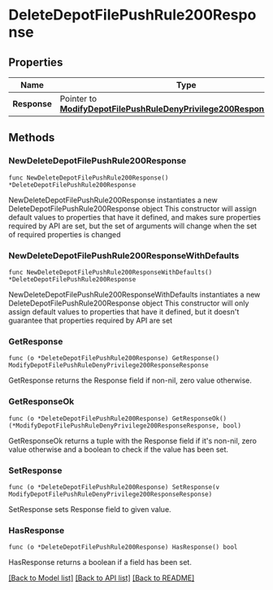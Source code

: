 # DeleteDepotFilePushRule200Response

## Properties

Name | Type | Description | Notes
------------ | ------------- | ------------- | -------------
**Response** | Pointer to [**ModifyDepotFilePushRuleDenyPrivilege200ResponseResponse**](ModifyDepotFilePushRuleDenyPrivilege200ResponseResponse.md) |  | [optional] 

## Methods

### NewDeleteDepotFilePushRule200Response

`func NewDeleteDepotFilePushRule200Response() *DeleteDepotFilePushRule200Response`

NewDeleteDepotFilePushRule200Response instantiates a new DeleteDepotFilePushRule200Response object
This constructor will assign default values to properties that have it defined,
and makes sure properties required by API are set, but the set of arguments
will change when the set of required properties is changed

### NewDeleteDepotFilePushRule200ResponseWithDefaults

`func NewDeleteDepotFilePushRule200ResponseWithDefaults() *DeleteDepotFilePushRule200Response`

NewDeleteDepotFilePushRule200ResponseWithDefaults instantiates a new DeleteDepotFilePushRule200Response object
This constructor will only assign default values to properties that have it defined,
but it doesn't guarantee that properties required by API are set

### GetResponse

`func (o *DeleteDepotFilePushRule200Response) GetResponse() ModifyDepotFilePushRuleDenyPrivilege200ResponseResponse`

GetResponse returns the Response field if non-nil, zero value otherwise.

### GetResponseOk

`func (o *DeleteDepotFilePushRule200Response) GetResponseOk() (*ModifyDepotFilePushRuleDenyPrivilege200ResponseResponse, bool)`

GetResponseOk returns a tuple with the Response field if it's non-nil, zero value otherwise
and a boolean to check if the value has been set.

### SetResponse

`func (o *DeleteDepotFilePushRule200Response) SetResponse(v ModifyDepotFilePushRuleDenyPrivilege200ResponseResponse)`

SetResponse sets Response field to given value.

### HasResponse

`func (o *DeleteDepotFilePushRule200Response) HasResponse() bool`

HasResponse returns a boolean if a field has been set.


[[Back to Model list]](../README.md#documentation-for-models) [[Back to API list]](../README.md#documentation-for-api-endpoints) [[Back to README]](../README.md)


